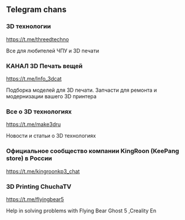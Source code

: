 ## Telegram chans
### 3D технологии
https://t.me/threedtechno

Все для любителей ЧПУ и 3D печати

### КАНАЛ 3D Печать вещей
https://t.me/Info_3dcat

Подборка моделей для 3D печати.
Запчасти для ремонта и модернизации вашего 3D принтера

### Все о 3D технологиях
https://t.me/make3dru

Новости и статьи о 3D технологиях

### Официальное сообщество компании KingRoon (KeePang store) в России 
https://t.me/kingroonkp3_chat

### 3D Printing ChuchaTV
https://t.me/flyingbear5

Help in solving problems with Flying Bear Ghost 5 ,Creality En
